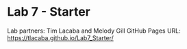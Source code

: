 # Lab 7 - Starter

Lab partners: Tim Lacaba and Melody Gill
GitHub Pages URL: https://tlacaba.github.io/Lab7_Starter/
